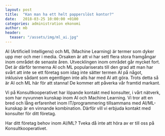 ```yaml
---
layout: post
title:  "Kan man ha ett helt papperslöst kontor?"
date:   2018-03-25 10:00:00 +0100
categories: administration ekonomi
author: mb
header:
  teaser: "/assets/img/ml_ai.jpg"
---
```

AI (Artificiell Intelligens) och ML (Machine Learning) är 
termer som dyker upp mer och mer i media. Orsaken är att vi har sett flera stora 
framgångar inom området de senaste åren. Utvecklingen inom området går mycket fort. 
Det är därför termerna AI och ML populariserats till den grad att man har svårt 
att inte se ett företag som idag inte sätter termen AI på något, inklusive sådant 
som egentligen inte alls har med AI att göra. Trots detta så är AI och ML här 
för att stanna! De kommer att påverka vår framtid markant. 

Vi på Konsultkooperativet har löpande kontakt med konsulter, 
i vårt nätverk, som har nyvunnen kunskap inom AI och Machine Learning. Vi tror att 
en bred och lång erfarenhet inom IT/programmering tillsammans med AI/ML-kunskap 
är en vinnande kombination. Därför vill vi erbjuda kontakt med konsulter för 
ditt företag. 

Har ditt företag behov inom AI/ML? Tveka då inte att höra av 
er till oss på Konsultkooperativet. 
